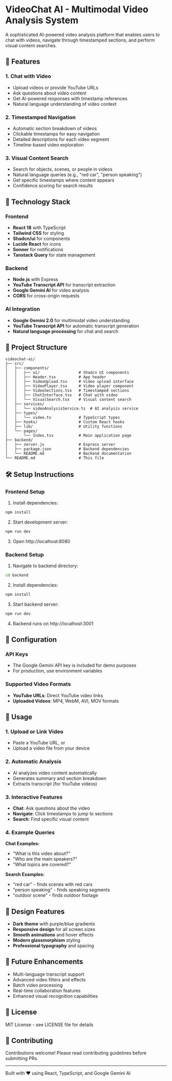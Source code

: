 
# VideoChat AI - Multimodal Video Analysis System

A sophisticated AI-powered video analysis platform that enables users to chat with videos, navigate through timestamped sections, and perform visual content searches.

## 🌟 Features

### 1. Chat with Video
- Upload videos or provide YouTube URLs
- Ask questions about video content
- Get AI-powered responses with timestamp references
- Natural language understanding of video context

### 2. Timestamped Navigation  
- Automatic section breakdown of videos
- Clickable timestamps for easy navigation
- Detailed descriptions for each video segment
- Timeline-based video exploration

### 3. Visual Content Search
- Search for objects, scenes, or people in videos
- Natural language queries (e.g., "red car", "person speaking")
- Get specific timestamps where content appears
- Confidence scoring for search results

## 🚀 Technology Stack

### Frontend
- **React 18** with TypeScript
- **Tailwind CSS** for styling
- **Shadcn/ui** for components
- **Lucide React** for icons
- **Sonner** for notifications
- **Tanstack Query** for state management

### Backend
- **Node.js** with Express
- **YouTube Transcript API** for transcript extraction
- **Google Gemini AI** for video analysis
- **CORS** for cross-origin requests

### AI Integration
- **Google Gemini 2.0** for multimodal video understanding
- **YouTube Transcript API** for automatic transcript generation
- **Natural language processing** for chat and search

## 📁 Project Structure

```
videochat-ai/
├── src/
│   ├── components/
│   │   ├── ui/                 # Shadcn UI components
│   │   ├── Header.tsx          # App header
│   │   ├── VideoUpload.tsx     # Video upload interface
│   │   ├── VideoPlayer.tsx     # Video player component
│   │   ├── VideoSections.tsx   # Timestamped sections
│   │   ├── ChatInterface.tsx   # Chat with video
│   │   └── VisualSearch.tsx    # Visual content search
│   ├── services/
│   │   └── videoAnalysisService.ts  # AI analysis service
│   ├── types/
│   │   └── video.ts            # TypeScript types
│   ├── hooks/                  # Custom React hooks
│   ├── lib/                    # Utility functions
│   └── pages/
│       └── Index.tsx           # Main application page
├── backend/
│   ├── server.js               # Express server
│   ├── package.json            # Backend dependencies
│   └── README.md               # Backend documentation
└── README.md                   # This file
```

## 🛠️ Setup Instructions

### Frontend Setup
1. Install dependencies:
```bash
npm install
```

2. Start development server:
```bash
npm run dev
```

3. Open http://localhost:8080

### Backend Setup
1. Navigate to backend directory:
```bash
cd backend
```

2. Install dependencies:
```bash
npm install
```

3. Start backend server:
```bash
npm run dev
```

4. Backend runs on http://localhost:3001

## 🔧 Configuration

### API Keys
- The Google Gemini API key is included for demo purposes
- For production, use environment variables

### Supported Video Formats
- **YouTube URLs**: Direct YouTube video links
- **Uploaded Videos**: MP4, WebM, AVI, MOV formats

## 🎯 Usage

### 1. Upload or Link Video
- Paste a YouTube URL, or
- Upload a video file from your device

### 2. Automatic Analysis
- AI analyzes video content automatically
- Generates summary and section breakdown
- Extracts transcript (for YouTube videos)

### 3. Interactive Features
- **Chat**: Ask questions about the video
- **Navigate**: Click timestamps to jump to sections  
- **Search**: Find specific visual content

### 4. Example Queries

**Chat Examples:**
- "What is this video about?"
- "Who are the main speakers?"
- "What topics are covered?"

**Search Examples:**
- "red car" - finds scenes with red cars
- "person speaking" - finds speaking segments
- "outdoor scene" - finds outdoor footage

## 🌈 Design Features

- **Dark theme** with purple/blue gradients
- **Responsive design** for all screen sizes
- **Smooth animations** and hover effects
- **Modern glassmorphism** styling
- **Professional typography** and spacing

## 🔮 Future Enhancements

- Multi-language transcript support
- Advanced video filters and effects
- Batch video processing
- Real-time collaboration features
- Enhanced visual recognition capabilities

## 📄 License

MIT License - see LICENSE file for details

## 🤝 Contributing

Contributions welcome! Please read contributing guidelines before submitting PRs.

---

Built with ❤️ using React, TypeScript, and Google Gemini AI
